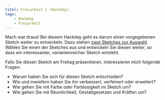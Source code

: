 ```yaml
---
titel: Freiarbeit 1 (Hackday)
tags: 
    - Hackday
    - Freiarbeit
---
```


Mach wat draus! Bei diesem Hackday geht es darum einen vorgegebenen Sketch weiter zu entwickeln. Dazu stehen [zwei Sketches zur Auswahl](../../material/hackday1.zip). Wählen Sie einen der Sketches aus und entwickeln Sie diesen weiter, so dass ein interessanter, variantenreicher Sketch entsteht.

Falls Sie diesen Sketch am Freitag präsentieren, interessieren mich folgende Fragen:
- Warum haben Sie sich für diesen Sketch entschieden?
- Wie und inwiefern haben Sie ihn verbessert, verfeinert oder erweitert?
- Wie gehen Sie mit Farbe oder Farblosigkeit im Sketch um?
- Wie gehen Sie mit Räumlichkeit, Gestaltgesetzen und Kräften um?

<!--
Gestalten und entwicklen Sie im Rahmen dieser Freiarbeit einen interessanten Sketch, der sich mit dem Begriff «Growth» auseinander setzt. Der Begriff kann hierbei auf vielfältige Weise interpretiert werden, wichtig ist eine Veränderung über die Zeit.

Viel Spaß!-->
